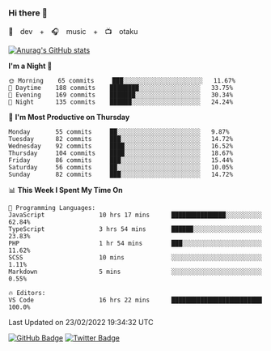### Hi there 👋

🚀　dev　+　🎧　music　+　📺　otaku


[![Anurag's GitHub stats](https://github-readme-stats.vercel.app/api?username=koheitasaka&count_private=true&show_icons=true&theme=monokai)](https://github.com/koheitasaka/github-readme-stats)

<!--START_SECTION:waka-->
**I'm a Night 🦉** 

```text
🌞 Morning    65 commits     ███░░░░░░░░░░░░░░░░░░░░░░   11.67% 
🌆 Daytime    188 commits    ████████░░░░░░░░░░░░░░░░░   33.75% 
🌃 Evening    169 commits    ███████░░░░░░░░░░░░░░░░░░   30.34% 
🌙 Night      135 commits    ██████░░░░░░░░░░░░░░░░░░░   24.24%

```
📅 **I'm Most Productive on Thursday** 

```text
Monday       55 commits     ██░░░░░░░░░░░░░░░░░░░░░░░   9.87% 
Tuesday      82 commits     ███░░░░░░░░░░░░░░░░░░░░░░   14.72% 
Wednesday    92 commits     ████░░░░░░░░░░░░░░░░░░░░░   16.52% 
Thursday     104 commits    ████░░░░░░░░░░░░░░░░░░░░░   18.67% 
Friday       86 commits     ███░░░░░░░░░░░░░░░░░░░░░░   15.44% 
Saturday     56 commits     ██░░░░░░░░░░░░░░░░░░░░░░░   10.05% 
Sunday       82 commits     ███░░░░░░░░░░░░░░░░░░░░░░   14.72%

```


📊 **This Week I Spent My Time On** 

```text
💬 Programming Languages: 
JavaScript               10 hrs 17 mins      ███████████████░░░░░░░░░░   62.84% 
TypeScript               3 hrs 54 mins       ██████░░░░░░░░░░░░░░░░░░░   23.83% 
PHP                      1 hr 54 mins        ███░░░░░░░░░░░░░░░░░░░░░░   11.62% 
SCSS                     10 mins             ░░░░░░░░░░░░░░░░░░░░░░░░░   1.11% 
Markdown                 5 mins              ░░░░░░░░░░░░░░░░░░░░░░░░░   0.55%

🔥 Editors: 
VS Code                  16 hrs 22 mins      █████████████████████████   100.0%

```


 Last Updated on 23/02/2022 19:34:32 UTC
<!--END_SECTION:waka-->

[![GitHub Badge](https://img.shields.io/badge/GitHub-100000?style=for-the-badge&logo=github&logoColor=white)](https://github.com/koheitasaka)
[![Twitter Badge](https://img.shields.io/badge/Twitter-1DA1F2?style=for-the-badge&logo=twitter&logoColor=white)](https://twitter.com/sleep_asleep_)
